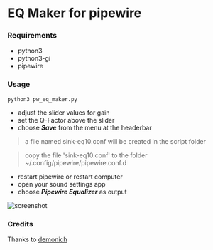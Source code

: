 # EQ Maker for pipewire

### Requirements
- python3
- python3-gi
- pipewire

### Usage
```python3 pw_eq_maker.py```

- adjust the slider values for gain
- set the Q-Factor above the slider
- choose ***Save*** from the menu at the headerbar

>a file named sink-eq10.conf will be created in the script folder

>copy the file 'sink-eq10.conf' to the folder ~/.config/pipewire/pipewire.conf.d

- restart pipewire or restart computer
- open your sound settings app
- choose ***Pipewire Equalizer*** as output

![screenshot](https://github.com/Axel-Erfurt/pipewire-eq-maker/blob/main/screenshot.png?raw=true)

### Credits
Thanks to [demonich](https://github.com/demonich)
